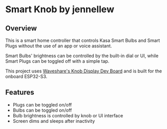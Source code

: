 # Smart Knob by jennellew

## Overview

This is a smart home controller that controls Kasa Smart Bulbs and Smart Plugs without the use of an app or voice assistant.

Smart Bulbs' brightness can be controlled by the built-in dial or UI, while Smart Plugs can be toggled off with a simple tap.

This project uses [Waveshare's Knob Display Dev Board](https://www.waveshare.com/esp32-s3-knob-touch-lcd-1.8.htm) and is built for the onboard ESP32-S3.

## Features

 - Plugs can be toggled on/off
 - Bulbs can be toggled on/off
 - Bulb brightness is controlled by knob or UI interface
 - Screen dims and sleeps after inactivity
